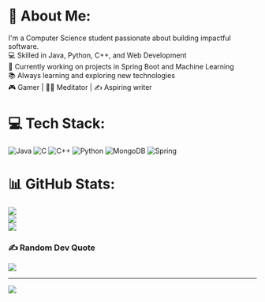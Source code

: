 # 💫 About Me:
I'm a Computer Science student passionate about building impactful software.  <br>💻 Skilled in Java, Python, C++, and Web Development  <br>🚀 Currently working on projects in Spring Boot and Machine Learning  <br>📚 Always learning and exploring new technologies  <br>🎮 Gamer | 🧘‍♂️ Meditator | ✍️ Aspiring writer  


# 💻 Tech Stack:
![Java](https://img.shields.io/badge/java-%23ED8B00.svg?style=for-the-badge&logo=openjdk&logoColor=white) ![C](https://img.shields.io/badge/c-%2300599C.svg?style=for-the-badge&logo=c&logoColor=white) ![C++](https://img.shields.io/badge/c++-%2300599C.svg?style=for-the-badge&logo=c%2B%2B&logoColor=white) ![Python](https://img.shields.io/badge/python-3670A0?style=for-the-badge&logo=python&logoColor=ffdd54) ![MongoDB](https://img.shields.io/badge/MongoDB-%234ea94b.svg?style=for-the-badge&logo=mongodb&logoColor=white) ![Spring](https://img.shields.io/badge/spring-%236DB33F.svg?style=for-the-badge&logo=spring&logoColor=white)
# 📊 GitHub Stats:
![](https://github-readme-stats.vercel.app/api?username=Alphabot&theme=dark&hide_border=false&include_all_commits=false&count_private=false)<br/>
![](https://nirzak-streak-stats.vercel.app/?user=Alphabot&theme=dark&hide_border=false)<br/>
![](https://github-readme-stats.vercel.app/api/top-langs/?username=Alphabot&theme=dark&hide_border=false&include_all_commits=false&count_private=false&layout=compact)

### ✍️ Random Dev Quote
![](https://quotes-github-readme.vercel.app/api?type=horizontal&theme=dark)

---
[![](https://visitcount.itsvg.in/api?id=Alphabot&icon=0&color=0)](https://visitcount.itsvg.in)

<!-- Proudly created with GPRM ( https://gprm.itsvg.in ) -->

